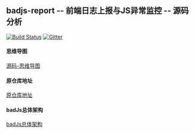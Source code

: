 badjs-report -- 前端日志上报与JS异常监控 -- 源码分析
---

[![Build Status](https://travis-ci.org/BetterJS/badjs-report.svg?branch=master)](https://travis-ci.org/BetterJS/badjs-report)
[![Gitter](https://badges.gitter.im/Join%20Chat.svg)](https://gitter.im/BetterJS?utm_source=share-link&utm_medium=link&utm_campaign=share-link)

#### 思维导图
[源码-思维导图](https://github.com/woow-wu7/7-badjs-report-analysis/tree/main/src/images/xmind/png/badjs.png)

#### 原仓库地址
[原仓库地址](https://github.com/BetterJS/badjs-report)

#### badJs总体架构
[badJs总体架构](https://github.com/BetterJS/doc)
